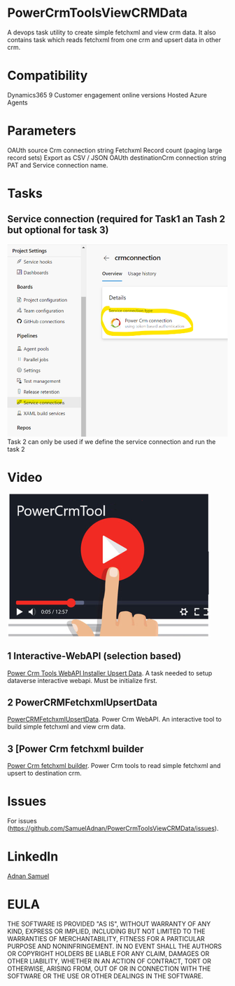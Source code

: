 # PowerCrmToolsViewCRMData
A devops task utility to create simple fetchxml and view crm data. It also contains task which reads fetchxml from one crm and upsert data in other crm.

# Compatibility
Dynamics365 9
Customer engagement online versions
Hosted Azure Agents

# Parameters
OAUth source Crm connection string
Fetchxml
Record count (paging large record sets)
Export as CSV / JSON
OAUth destinationCrm connection string
PAT and Service connection name.

# Tasks

## Service connection (required for Task1 an Tash 2 but optional for task 3)
![Service connectiont](https://github.com/SamuelAdnan/PowerCrmToolsViewCRMData/blob/main/images/conimage.png?raw=true)
Task 2 can only be used if we define the service connection and run the task 2
# Video
[![SC2 Video](https://github.com/SamuelAdnan/powercrmtools-manuel/blob/main/images/videolinkfile2.png?raw=true)](https://youtu.be/kDt3lm388UY)

## 1 Interactive-WebAPI (selection based)
[Power Crm Tools WebAPI Installer Upsert Data](https://github.com/SamuelAdnan/PowerCrmToolsViewCRMData/blob/main/images/task1.png?raw=true). A task needed to setup dataverse interactive webapi. Must be initialize first.<br />


## 2 PowerCRMFetchxmlUpsertData
[PowerCRMFetchxmlUpsertData](https://github.com/SamuelAdnan/PowerCrmToolsViewCRMData/blob/main/images/task2.png?raw=true). Power Crm WebAPI. An interactive tool to build simple fetchxml and view crm data.<br />

## 3 [Power Crm fetchxml builder
[Power Crm fetchxml builder](https://github.com/SamuelAdnan/PowerCrmToolsViewCRMData/blob/main/images/task3.png?raw=true). Power Crm tools to read simple fetchxml and upsert to destination crm.<br />


# Issues
For issues (https://github.com/SamuelAdnan/PowerCrmToolsViewCRMData/issues).


# LinkedIn
[Adnan Samuel](https://www.linkedin.com/in/adnan-samuel-16659418/)

# EULA
THE SOFTWARE IS PROVIDED "AS IS", WITHOUT WARRANTY OF ANY KIND, EXPRESS OR IMPLIED, INCLUDING BUT NOT LIMITED TO THE WARRANTIES OF MERCHANTABILITY, FITNESS FOR A PARTICULAR PURPOSE AND NONINFRINGEMENT. IN NO EVENT SHALL THE AUTHORS OR COPYRIGHT HOLDERS BE LIABLE FOR ANY CLAIM, DAMAGES OR OTHER LIABILITY, WHETHER IN AN ACTION OF CONTRACT, TORT OR OTHERWISE, ARISING FROM, OUT OF OR IN CONNECTION WITH THE SOFTWARE OR THE USE OR OTHER DEALINGS IN THE SOFTWARE.
